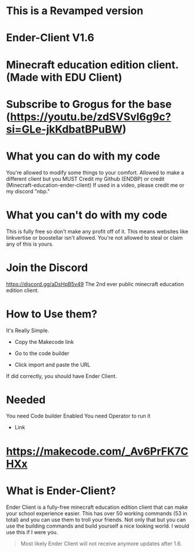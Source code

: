 # This is a Revamped version

# Ender-Client V1.6
# Minecraft education edition client. (Made with EDU Client)
# Subscribe to Grogus for the base (https://youtu.be/zdSVSvl6g9c?si=GLe-jkKdbatBPuBW)

# What you can do with my code
You're allowed to modify some things to your comfort. Allowed to make a different client but you MUST Credit my Github (ENDBP) or credit (Minecraft-education-ender-client) If used in a video, please credit me or my discord "nbp."

# What you can't do with my code
This is fully free so don't make any profit off of it. This means websites like linkvertise or boostellar isn't allowed. You're not allowed to steal or claim any of this is yours.

# Join the Discord
https://discord.gg/aDsHpB5v49 The 2nd ever public minecraft education edition client.

# How to Use them?

It's Really Simple.

* Copy the Makecode link

* Go to the code builder

* Click import and paste the URL

If did correctly, you should have Ender Client.

# Needed
You need Code builder Enabled You need Operator to run it


* Link
# https://makecode.com/_Av6PrFK7CHXx

# What is Ender-Client?
Ender Client is a fully-free minecraft education edition client that can make your school experience easier. This has over 50 working commands (53 in total) and you can use them to troll your friends. Not only that but you can use the building commands and build yourself a nice looking world. I would use this if I were you.

> Most likely Ender Client will not receive anymore updates after 1.6.
